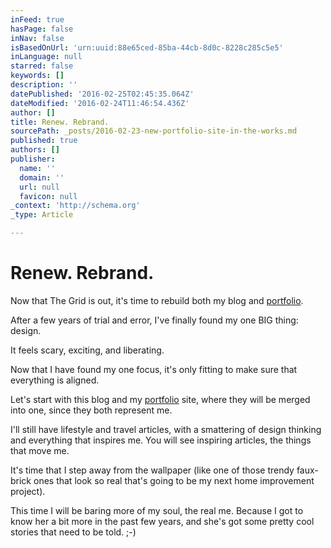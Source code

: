 ```yaml
---
inFeed: true
hasPage: false
inNav: false
isBasedOnUrl: 'urn:uuid:88e65ced-85ba-44cb-8d0c-8228c285c5e5'
inLanguage: null
starred: false
keywords: []
description: ''
datePublished: '2016-02-25T02:45:35.064Z'
dateModified: '2016-02-24T11:46:54.436Z'
author: []
title: Renew. Rebrand.
sourcePath: _posts/2016-02-23-new-portfolio-site-in-the-works.md
published: true
authors: []
publisher:
  name: ''
  domain: ''
  url: null
  favicon: null
_context: 'http://schema.org'
_type: Article

---
```

# Renew. Rebrand.

Now that The Grid is out, it's time to rebuild both my blog and [portfolio][0].

After a few years of trial and error, I've finally found my one BIG thing: design. 

It feels scary, exciting, and liberating.

Now that I have found my one focus, it's only fitting to make sure that everything is aligned.

Let's start with this blog and my [portfolio][0] site, where they will be merged into one, since they both represent me.

I'll still have lifestyle and travel articles, with a smattering of design thinking and everything that inspires me. You will see inspiring articles, the things that move me.

It's time that I step away from the wallpaper (like one of those trendy faux-brick ones that look so real that's going to be my next home improvement project). 

This time I will be baring more of my soul, the real me. Because I got to know her a bit more in the past few years, and she's got some pretty cool stories that need to be told. ;-)

[0]: gretchenorischong.com